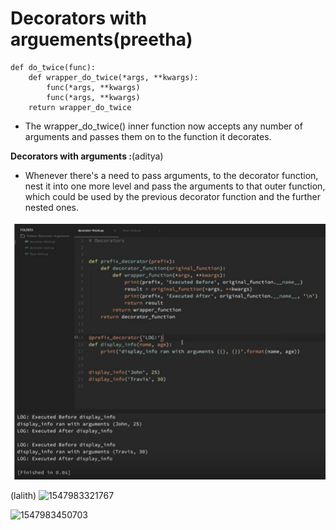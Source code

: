 

# Decorators with arguements(preetha)

```
def do_twice(func):
    def wrapper_do_twice(*args, **kwargs):
        func(*args, **kwargs)
        func(*args, **kwargs)
    return wrapper_do_twice
```

- The wrapper_do_twice() inner function now accepts any number of arguments and passes them on to the function it decorates.

**Decorators with arguments :**(aditya)

* Whenever there's a need to pass arguments, to the decorator function, nest it into one more level and pass the arguments to that outer function, which could be used by the previous decorator function and the further nested ones.

![decorators_args](images/decorators_args.PNG)  

(lalith)
![1547983321767](https://github.com/adityakuppa26/Python-Notes/blob/lalith_notes/images/1547983321767.png) 

![1547983450703](https://github.com/adityakuppa26/Python-Notes/blob/lalith_notes/images/1547983450703.png)


